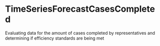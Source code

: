 # TimeSeriesForecastCasesCompleted
Evaluating data for the amount of cases completed by representatives and determining if efficiency standards are being met
